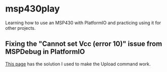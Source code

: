 # msp430play
Learning how to use an MSP430 with PlatformIO and practicing using it for other projects.

## Fixing the "Cannot set Vcc (error 10)" issue from MSPDebug in PlatformIO
[This page](https://community.platformio.org/t/ti-msp-exp430g2et-launchpad-pio-board-support/5320/3) has the solution I used to make the Upload command work.
